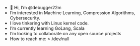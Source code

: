 - 👋 Hi, I’m @debugger22m
- I’m interested in Machine Learning, Compression Algorithms, Cybersecurity.
- I love tinkering with Linux kernel code.
- I’m currently learning GoLang, Scala
- I’m looking to collaborate on any open source projects
- How to reach me: > /dev/null

<!---
debugger22m/debugger22m is a ✨ special ✨ repository because its `README.md` (this file) appears on your GitHub profile.
You can click the Preview link to take a look at your changes.
--->
